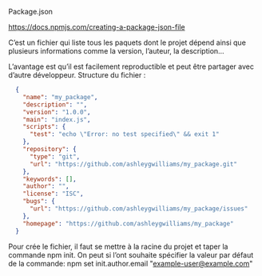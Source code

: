 Package.json



https://docs.npmjs.com/creating-a-package-json-file


C’est un fichier qui liste tous les paquets dont le projet dépend ainsi que plusieurs informations comme la version, l’auteur, la description…

L’avantage est qu’il est facilement reproductible et peut être partager avec d’autre développeur.
Structure du fichier :

```json
  {
    "name": "my_package",
    "description": "",
    "version": "1.0.0",
    "main": "index.js",
    "scripts": {
      "test": "echo \"Error: no test specified\" && exit 1"
    },
    "repository": {
      "type": "git",
      "url": "https://github.com/ashleygwilliams/my_package.git"
    },
    "keywords": [],
    "author": "",
    "license": "ISC",
    "bugs": {
      "url": "https://github.com/ashleygwilliams/my_package/issues"
    },
    "homepage": "https://github.com/ashleygwilliams/my_package"
  }
```

Pour crée le fichier, il faut se mettre à la racine du projet et taper la commande npm init. On peut si l’ont souhaite spécifier la valeur par défaut de la commande: npm set init.author.email "example-user@example.com"
